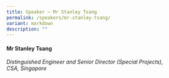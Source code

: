 ```yaml
---
title: Speaker – Mr Stanley Tsang
permalink: /speakers/mr-stanley-tsang/
variant: markdown
description: ""
---
```

#### **Mr Stanley Tsang**

*Distinguished Engineer and Senior Director (Special Projects), <br> CSA, Singapore*